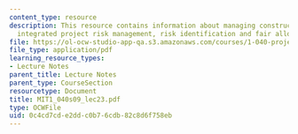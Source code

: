 ```yaml
---
content_type: resource
description: This resource contains information about managing construction risk,
  integrated project risk management, risk identification and fair allocation of risk.
file: https://ol-ocw-studio-app-qa.s3.amazonaws.com/courses/1-040-project-management-spring-2009/0c4cd7cde2ddc0b76cdb82c8d6f758eb_MIT1_040s09_lec23.pdf
file_type: application/pdf
learning_resource_types:
- Lecture Notes
parent_title: Lecture Notes
parent_type: CourseSection
resourcetype: Document
title: MIT1_040s09_lec23.pdf
type: OCWFile
uid: 0c4cd7cd-e2dd-c0b7-6cdb-82c8d6f758eb
---
```

